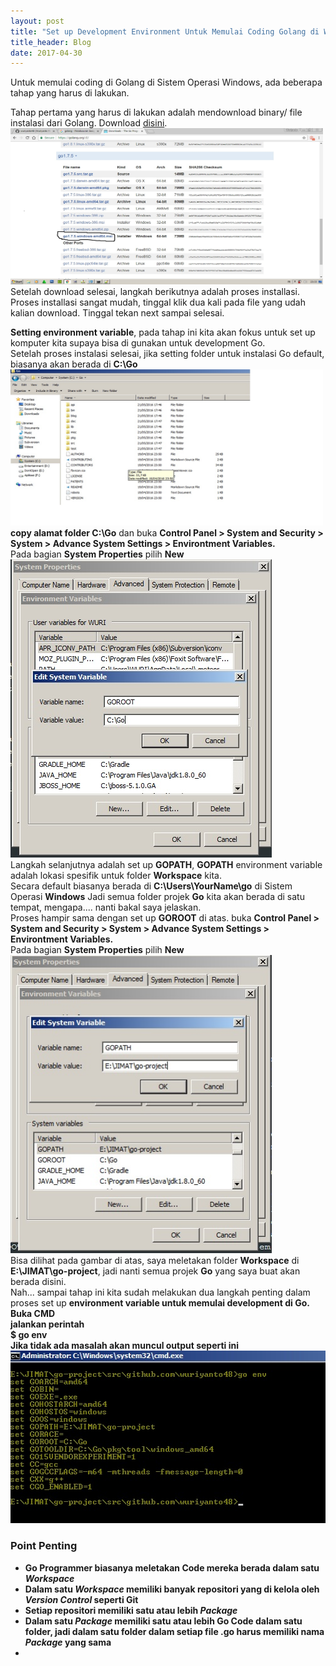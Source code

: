 ```yaml
---
layout: post
title: "Set up Development Environment Untuk Memulai Coding Golang di Windows"
title_header: Blog
date: 2017-04-30
---
```


<p>
Untuk memulai coding di Golang di Sistem Operasi Windows, ada beberapa tahap yang harus di lakukan.
</p>
<p>
Tahap pertama yang harus di lakukan adalah mendownload binary/ file instalasi dari Golang. Download <a href="https://golang.org/dl/">disini</a>.<br>
<img src="/assets/img/posts/2017-04-30-set-up-golang-windows-1.jpg" width="500" height="250"/></br>
Setelah download selesai, langkah berikutnya adalah proses installasi. Proses installasi sangat mudah, tinggal klik dua kali pada file yang udah kalian download.
Tinggal tekan next sampai selesai.
</p>
<p>
<b>Setting environment variable</b>, pada tahap ini kita akan fokus untuk set up komputer kita supaya bisa di gunakan untuk development Go.<br>
Setelah proses instalasi selesai, jika setting folder untuk instalasi Go default, biasanya akan berada di <b>C:\Go</b> <br>
<img src="/assets/img/posts/2017-04-30-set-up-golang-windows-2.jpg" width="500" height="250"/></br>
<b>copy alamat folder C:\Go</b> dan buka <b>Control Panel > System and Security > System > Advance System Settings > Environtment Variables.</b><br>
Pada bagian <b>System Properties</b> pilih <b>New</b><br>
<img src="/assets/img/posts/2017-04-30-set-up-golang-windows-3.jpg" width="418" height="477"/></br>
Langkah selanjutnya adalah set up <b>GOPATH</b>, <b>GOPATH</b> environment variable adalah lokasi spesifik untuk folder <b>Workspace</b> kita.<br>
Secara default biasanya berada di <b>C:\Users\YourName\go</b> di Sistem Operasi <b>Windows</b>
Jadi semua folder projek <b>Go</b> kita akan berada di satu tempat, mengapa.... nanti bakal saya jelaskan.<br>
Proses hampir sama dengan set up  <b>GOROOT</b> di atas. buka <b>Control Panel > System and Security > System > Advance System Settings > Environtment Variables.</b><br>
Pada bagian <b>System Properties</b> pilih <b>New</b><br>
<img src="/assets/img/posts/2017-04-30-set-up-golang-windows-4.jpg" width="418" height="477"/></br>
Bisa dilihat pada gambar di atas, saya meletakan folder <b>Workspace</b> di <b>E:\JIMAT\go-project</b>, jadi nanti semua projek <b>Go</b> yang saya buat akan berada disini.<br> 
Nah... sampai tahap ini kita sudah melakukan dua langkah penting dalam proses set up <b>environment variable</> untuk memulai development di <b>Go</b>.<br>
Buka <b>CMD</b><br>
jalankan perintah<br>
<b> $ go env </b><br>
Jika tidak ada masalah akan muncul output seperti ini<br>
<img src="/assets/img/posts/2017-04-30-set-up-golang-windows-5.jpg" width="520" height="276"/></br>

</p>

<h3>Point Penting</h3>
<ul>
<li>Go Programmer biasanya meletakan Code mereka berada dalam satu <i>Workspace</i></li>
<li>Dalam satu <i>Workspace</i> memiliki banyak repositori yang di kelola oleh <i>Version Control</i> seperti <b>Git</b></li>
<li>Setiap repositori memiliki satu atau lebih <i>Package</i></li>
<li>Dalam satu <i>Package</i> memiliki satu atau lebih <b>Go Code</b> dalam satu folder, jadi dalam satu folder dalam setiap file <b>.go</b> harus memiliki nama <i>Package</i> yang sama</li>
<li></li>
<ul>